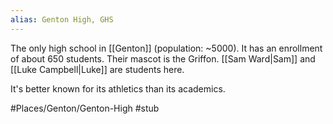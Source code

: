 ```yaml
---
alias: Genton High, GHS
---
```


The only high school in [[Genton]] (population: ~5000). It has an enrollment of about 650 students. Their mascot is the Griffon. [[Sam Ward|Sam]] and [[Luke Campbell|Luke]] are students here.

It's better known for its athletics than its academics.

#Places/Genton/Genton-High #stub 